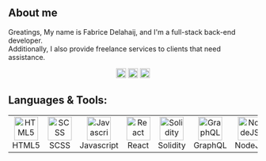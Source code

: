 ## About me
<p>
    Greatings, My name is Fabrice Delahaij, and I'm a full-stack back-end developer.<br />
    Additionally, I also provide freelance services to clients that need assistance.
</p>

<p align="center">
    <a href="https://linkedin.com/in/fabricedelahaij" target="_blank"><img src="https://github.com/FabriceDelahaij/.github/blob/main/images/linkedin.svg" width="20" height="20"></a>
    <a href="https://twitter.com/fabricedelahaij" target="_blank"><img src="https://github.com/FabriceDelahaij/.github/blob/main/images/twitter.svg" width="20" height="20"></a>
    <a href="https://keybase.io/fabricedelahaij" target="_blank"><img src="https://github.com/FabriceDelahaij/.github/blob/main/images/keybase.svg" width="20" height="20"></a>
</p>


## Languages &amp; Tools:
<table>
    <tr>
        <td align="center" width="90">
            <img src="https://github.com/FabriceDelahaij/.github/blob/main/images/html5.svg" width="48" height="48" alt="HTML5" />
            <br/>HTML5
        </td>
        <td align="center" width="90">
            <img src="https://github.com/FabriceDelahaij/.github/blob/main/images/scss.svg" width="48" height="48" alt="SCSS" />
            <br/>SCSS
        </td>
        <td align="center" width="90">
            <img src="https://github.com/FabriceDelahaij/.github/blob/main/images/javascript.svg" width="48" height="48" alt="Javascript" />
            <br/>Javascript
        </td>
        <td align="center" width="90">
            <img src="https://github.com/FabriceDelahaij/.github/blob/main/images/react.svg" width="48" height="48" alt="React" />
            <br/>React
        </td>
        <td align="center" width="90">
            <img src="https://github.com/FabriceDelahaij/.github/blob/main/images/solidity.svg" width="48" height="48" alt="Solidity" />
            <br/>Solidity
        </td>
        <td align="center" width="90">
            <img src="https://github.com/FabriceDelahaij/.github/blob/main/images/graphql.svg" width="48" height="48" alt="GraphQL" />
            <br/>GraphQL
        </td>
        <td align="center" width="90">
            <img src="https://github.com/FabriceDelahaij/.github/blob/main/images/node.svg" width="48" height="48" alt="NodeJS" />
            <br/>NodeJS
        </td>
        <td align="center" width="90">
            <img src="https://github.com/FabriceDelahaij/.github/blob/main/images/mysql.svg" width="48" height="48" alt="MySQL" />
            <br/>MySQL
        </td>
        <td align="center" width="90">
            <img src="https://github.com/FabriceDelahaij/.github/blob/main/images/mongodb.svg" width="48" height="48" alt="MongoDB" />
            <br/>MongoDB
        </td>
        <td align="center" width="90">
            <img src="https://github.com/FabriceDelahaij/.github/blob/main/images/redis.svg" width="48" height="48" alt="Redis" />
            <br/>Redis
        </td>
        <td align="center" width="90">
            <img src="https://github.com/FabriceDelahaij/.github/blob/main/images/eslint.svg" width="48" height="48" alt="ESLint" />
            <br/>ESLint
        </td>
    </tr>
</table>
